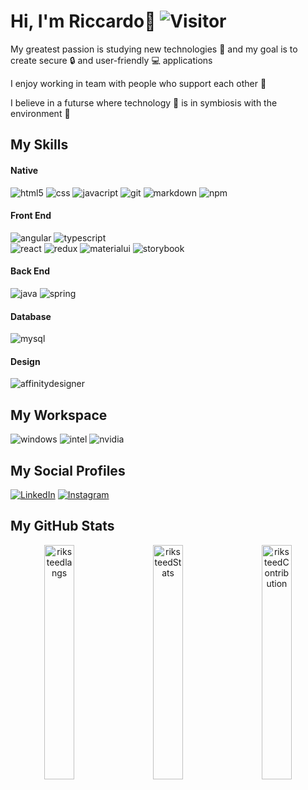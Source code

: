 # Hi, I'm Riccardo👋 ![Visitor](https://visitor-badge.laobi.icu/badge?page_id=riksteed.repoName)

My greatest passion is studying new technologies 🧪 and my goal is to create secure :lock: and user-friendly 💻 applications

I enjoy working in team with people who support each other 🤝

I believe in a futurse where technology 📱 is in symbiosis with the environment 🌿

## My Skills

#### Native
<div>
  <img alt="html5" src="https://img.shields.io/badge/-HTML5-E34F26?style=flat-square&logo=html5&logoColor=white" />
  <img alt="css" src="https://img.shields.io/badge/CSS%20-%231572B6.svg?style=flat-square&logo=css3&logoColor=white" />
  <img alt="javacript" src="https://img.shields.io/badge/JavaScript-323330?style=flat-square&logo=javascript&logoColor=F7DF1E" />
  <img alt="git" src="https://img.shields.io/badge/-Git-F05032?style=flat-square&logo=git&logoColor=white" />
  <img alt="markdown" src="https://img.shields.io/badge/Markdown-%23000000.svg?style=flat-square&logo=markdown&logoColor=white" />
  <img alt="npm" src="https://img.shields.io/badge/-NPM-CB3837?style=flat-square&logo=npm&logoColor=white" />
</div>

#### Front End
<div>
  <img alt="angular" src="https://img.shields.io/badge/-Angular-DD0031?style=flat-square&logo=angular&logoColor=white" />
  <img alt="typescript" src="https://img.shields.io/badge/TypeScript-007ACC?style=flat-square&logo=typescript&logoColor=white" />
</div>

<div>
  <img alt="react" src="https://img.shields.io/badge/-React-45b8d8?style=flat-square&logo=react&logoColor=white" />
  <img alt="redux" src="https://img.shields.io/badge/-Redux-764ABC?style=flat-square&logo=redux&logoColor=white" />
  <img alt="materialui" src="https://img.shields.io/badge/Material--UI-0081CB?style=flat-square&logo=material-ui&logoColor=white" />
  <img alt="storybook" src="https://img.shields.io/badge/Storybook-CC6699.svg?style=flat-square&logo=storybook&logoColor=white" />
</div>

#### Back End
<div>
  <img alt="java" src="https://img.shields.io/badge/Java-ED8B00?style=flat-square&logo=java&logoColor=white" />
  <img alt="spring" src="https://img.shields.io/badge/Spring-6DB33F?style=flat-square&logo=spring&logoColor=white" />
</div>

#### Database
<div>
  <img alt="mysql" src="https://img.shields.io/badge/MySQL-00000F?style=flat-square&logo=mysql&logoColor=white" />
</div>

#### Design
<div>
  <img alt="affinitydesigner" src="https://img.shields.io/badge/Affinity Designer-0FAAFF?style=flat-square&logo=Affinity Designer&logoColor=white" />
</div>


## My Workspace
<div>
  <img alt="windows" src="https://img.shields.io/badge/Windows-0078D6?style=flat-square&logo=windows&logoColor=white" />
  <img alt="intel" src="https://img.shields.io/badge/Intel-Core_i7_10th-0071C5?style=flat-square&logo=intel&logoColor=white" />
  <img alt="nvidia" src="https://img.shields.io/badge/NVIDIA-RTX2060-76B900?style=flat-square&logo=nvidia&logoColor=white" />
</div>

## My Social Profiles
<a href="www.linkedin.com/in/riksteed">![LinkedIn](https://img.shields.io/badge/LinkedIn-0077B5?style=flat-square&logo=linkedin&logoColor=darkblu)</a>
<a href="https://www.instagram.com/riccardo.francesco.croce/">![Instagram](https://img.shields.io/badge/Instagram-E4405F?style=flat-square&logo=instagram&logoColor=white)</a>

## My GitHub Stats
<div align="center">
  <img  src="https://github-readme-stats.vercel.app/api/top-langs/?username=riksteed&layout=compact&theme=dark" alt="riksteedlangs" width="31%" align="left" />
  <img src="https://github-readme-stats.vercel.app/api?username=riksteed&show_icons=true&theme=dark" alt="riksteedContribution" width="31%" align="right"/>
  <img  src="https://github-readme-streak-stats.herokuapp.com/?user=riksteed&theme=dark" alt="riksteedStats" width="31%" align="center" />
</div>
